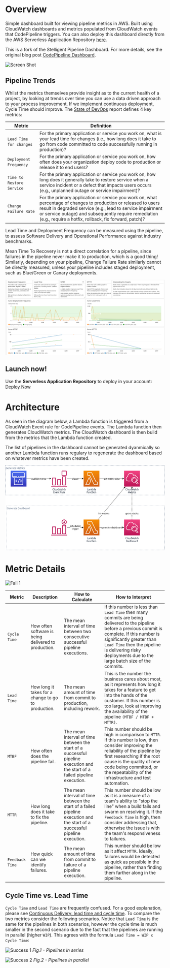 # Overview
Simple dashboard built for viewing pipeline metrics in AWS.  Built using CloudWatch dashboards and metrics populated from CloudWatch events that CodePipeline triggers. You can also deploy this dashboard directly from the AWS Serverless Application Repository [here](https://serverlessrepo.aws.amazon.com/applications/arn:aws:serverlessrepo:us-east-1:611781478414:applications~mechanicalrock-pipeline-dashboard).

This is a fork of the Stelligent Pipeline Dashboard.  For more details, see the original blog post [CodePipeline Dashboard](https://stelligent.com/2017/11/16/codepipeline-dashboard/).

![Screen Shot](docs/screen-shot.png)

## Pipeline Trends

Whilst the metrics themselves provide insight as to the current health of a project, by looking at trends over time you can use a data driven approach to your process improvement.  If we implement continuous deployment, Cycle Time should improve.
The [State of DevOps](https://services.google.com/fh/files/misc/state-of-devops-2019.pdf) report defines 4 key metrics:

| Metric | Definition  |
| -------| ----------- |
| `Lead Time for changes` | For the primary application or service you work on, what is your lead time for changes (i.e., how long does it take to go from code committed to code successfully running in production)? |
| `Deployment Frequency`  | For the primary application or service you work on, how often does your organization deploy code to production or release it to end users? |
| `Time to Restore Service` | For the primary application or service you work on, how long does it generally take to restore service when a service incident or a defect that impacts users occurs (e.g., unplanned outage or service impairment)? |
| `Change Failure Rate` | For the primary application or service you work on, what percentage of changes to production or released to users result in degraded service (e.g., lead to service impairment or service outage) and subsequently require remediation (e.g., require a hotfix, rollback, fix forward, patch)? |

Lead Time and Deployment Frequency can be measured using the pipeline, to assess Software Delivery and Operational Performance against industry benchmarks.

Mean Time To Recovery is not a direct correlation for a pipeline, since failures in the pipeline never make it to production, which is a good thing!  Similarly, depending on your pipeline, Change Failure Rate similarly cannot be directly measured, unless your pipeline includes staged deployment, such as Blue/Green or Canary deployments.

![Screen Shot](docs/screenshot-trend.png)


## Launch now!

Use the **Serverless Application Repository** to deploy in your account: [Deploy Now](https://serverlessrepo.aws.amazon.com/applications/arn:aws:serverlessrepo:us-east-1:611781478414:applications~mechanicalrock-pipeline-dashboard)

# Architecture

As seen in the diagram below, a Lambda function is triggered from a CloudWatch Event rule for CodePipeline events.  The Lambda function then generates CloudWatch metrics.  The CloudWatch dashboard is then build from the metrics that the Lambda function created.

The list of pipelines in the dashboard cannot be generated dyanmically so another Lambda function runs regulary to regenerate the dashboard based on whatever metrics have been created.

![Architecture Diagram](docs/pipeline-dashboard-architecture.png)

# Metric Details

![Fail 1](docs/pipeline-dashboard-fail-1.png)

| Metric | Description | How to Calculate | How to Interpret |
| -------| ----------- | ---------------- | ---------------- |
| `Cycle Time` | How often software is being delivered to production.  | The mean interval of time between two consecutive successful pipeline executions. | If this number is less than `Lead Time` then many commits are being delivered to the pipeline before a previous commit is complete.  If this number is significantly greater than `Lead Time` then the pipeline is delivering risky deployments due to the large batch size of the commits. |
| `Lead Time` | How long it takes for a change to go to production.  | The mean amount of time from commit to production, including rework. | This is the number the business cares about most, as it represents how long it takes for a feature to get into the hands of the customer.  If this number is too large, look at improving the availability of the pipeline `(MTBF / MTBF + MTTR)`. |
| `MTBF` | How often does the pipeline fail.  | The mean interval of time between the start of a successful pipeline execution and the start of a failed pipeline execution.| This number should be high in comparison to `MTTR`.  If this number is low, then consider improving the reliability of the pipeline by first researching if the root cause is the quality of new code being committed, or the repeatability of the infrastructure and test automation. |
| `MTTR` | How long does it take to fix the pipeline.  | The mean interval of time between the start of a failed pipeline execution and the start of a successful pipeline execution.| This number should be low as it is a measure of a team's ability to "stop the line" when a build fails and swarm on resolving it. If the `Feedback Time` is high, then consider addressing that, otherwise the issue is with the team's responsiveness to failures.|
| `Feedback Time` | How quick can we identify failures.  | The mean amount of time from commit to failure of a pipeline execution.  | This number should be low as it affect `MTTR`.  Ideally, failures would be detected as quick as possible in the pipeline, rather than finding them farther along in the pipeline.  |

## Cycle Time vs. Lead Time
`Cycle Time` and `Lead Time` are frequently confused.  For a good explanation, please see [Continuous Delivery: lead time and cycle time](http://www.caroli.org/continuous-delivery-lead-time-and-cycle-time/).  To compare the two metrics consider the following scenarios.  Notice that `Lead Time` is the same for the pipelines in both scenarios, however the cycle time is much smaller in the second scenario due to the fact that the pipelines are running in parallel (higher `WIP`).  This agrees with the formula `Lead Time = WIP x Cycle Time`:

![Success 1](docs/pipeline-dashboard-success-1.png)
*Fig.1 - Pipelines in series*

![Success 2](docs/pipeline-dashboard-success-2.png)
*Fig.2 - Pipelines in parallel*

